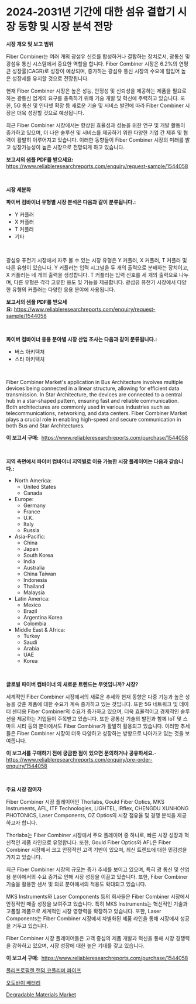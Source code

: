 <p><h1>2024-2031년 기간에 대한 섬유 결합기 시장 동향 및 시장 분석 전망</h1></p><p><strong>시장 개요 및 보고 범위</strong></p>
<p><p>Fiber Combiner는 여러 개의 광섬유 신호를 합성하거나 결합하는 장치로서, 광통신 및 광섬유 통신 시스템에서 중요한 역할을 합니다. Fiber Combiner 시장은 6.2%의 연평균 성장률(CAGR)로 성장이 예상되며, 증가하는 광섬유 통신 시장의 수요에 힘입어 높은 성장세를 유지할 것으로 전망됩니다.</p><p>현재 Fiber Combiner 시장은 높은 성능, 안정성 및 신뢰성을 제공하는 제품을 필요로 하는 광통신 업계의 요구를 충족하기 위해 기술 개발 및 혁신에 주력하고 있습니다. 또한, 5G 통신 및 인터넷 확장 등 새로운 기술 및 서비스 발전에 따라 Fiber Combiner 시장은 더욱 성장할 것으로 예상됩니다.</p><p>최근 Fiber Combiner 시장에서는 향상된 효율성과 성능을 위한 연구 및 개발 활동이 증가하고 있으며, 더 나은 솔루션 및 서비스를 제공하기 위한 다양한 기업 간 제휴 및 협력이 활발히 이루어지고 있습니다. 이러한 동향들이 Fiber Combiner 시장의 미래를 밝고 성장가능성이 높은 시장으로 전망되게 하고 있습니다.</p></p>
<p><strong>보고서의 샘플 PDF를 받으세요:</strong> <a href="https://www.reliableresearchreports.com/enquiry/request-sample/1544058">https://www.reliableresearchreports.com/enquiry/request-sample/1544058</a></p>
<p>&nbsp;</p>
<p><strong>시장 세분화</strong></p>
<p><strong>파이버 컴바이너 유형별 시장 분석은 다음과 같이 분류됩니다.:</strong></p>
<p><ul><li>Y 커플러</li><li>X 커플러</li><li>T 커플러</li><li>기타</li></ul></p>
<p>&nbsp;</p>
<p><p>광섬유 퓨전기 시장에서 자주 볼 수 있는 시장 유형은 Y 커플러, X 커플러, T 커플러 및 다른 유형이 있습니다. Y 커플러는 입력 시그널을 두 개의 출력으로 분배하는 장치이고, X 커플러는 네 개의 출력을 생성합니다. T 커플러는 입력 신호를 세 개의 출력으로 나누며, 다른 유형은 각각 고유한 용도 및 기능을 제공합니다. 광섬유 퓨전기 시장에서 다양한 유형의 커플러는 다양한 응용 분야에 사용됩니다.</p></p>
<p><strong>보고서의 샘플 PDF를 받으세요:</strong>&nbsp;<a href="https://www.reliableresearchreports.com/enquiry/request-sample/1544058">https://www.reliableresearchreports.com/enquiry/request-sample/1544058</a></p>
<p>&nbsp;</p>
<p><strong> 파이버 컴바이너 응용 분야별 시장 산업 조사는 다음과 같이 분류됩니다.:</strong></p>
<p><ul><li>버스 아키텍처</li><li>스타 아키텍처</li></ul></p>
<p>&nbsp;</p>
<p><p>Fiber Combiner Market's application in Bus Architecture involves multiple devices being connected in a linear structure, allowing for efficient data transmission. In Star Architecture, the devices are connected to a central hub in a star-shaped pattern, ensuring fast and reliable communication. Both architectures are commonly used in various industries such as telecommunications, networking, and data centers. Fiber Combiner Market plays a crucial role in enabling high-speed and secure communication in both Bus and Star Architectures.</p></p>
<p><strong>이 보고서 구매:</strong>&nbsp; <a href="https://www.reliableresearchreports.com/purchase/1544058">https://www.reliableresearchreports.com/purchase/1544058</a></p>
<p>&nbsp;</p>
<p><strong>지역 측면에서 파이버 컴바이너 지역별로 이용 가능한 시장 플레이어는 다음과 같습니다.:</strong></p>
<p><ul>
    <li>
        North America:
        <ul>
            <li>United States</li>
            <li>Canada</li>
        </ul>
    </li>
    <li>
        Europe:
        <ul>
            <li>Germany</li>
            <li>France</li>
            <li>U.K.</li>
            <li>Italy</li>
            <li>Russia</li>
        </ul>
    </li>
    <li>
        Asia-Pacific:
        <ul>
            <li>China</li>
            <li>Japan</li>
            <li>South Korea</li>
            <li>India</li>
            <li>Australia</li>
            <li>China Taiwan</li>
            <li>Indonesia</li>
            <li>Thailand</li>
            <li>Malaysia</li>
        </ul>
    </li>
    <li>
        Latin America:
        <ul>
            <li>Mexico</li>
            <li>Brazil</li>
            <li>Argentina Korea</li>
            <li>Colombia</li>
        </ul>
    </li>
    <li>
        Middle East & Africa:
        <ul>
            <li>Turkey</li>
            <li>Saudi</li>
            <li>Arabia</li>
            <li>UAE</li>
            <li>Korea</li>
        </ul>
    </li>
    </ul></p>
<p>&nbsp;</p>
<p><strong>글로벌 파이버 컴바이너 의 새로운 트렌드는 무엇입니까? 시장?</strong></p>
<p><p>세계적인 Fiber Combiner 시장에서의 새로운 추세와 현재 동향은 다중 기능과 높은 성능을 갖춘 제품에 대한 수요가 계속 증가하고 있는 것입니다. 또한 5G 네트워크 및 데이터 센터용 Fiber Combiner의 수요가 증가하고 있으며, 더욱 효율적이고 경제적인 솔루션을 제공하는 기업들이 주목받고 있습니다. 또한 광통신 기술의 발전과 함께 IoT 및 스마트 시티 등의 분야에서도 Fiber Combiner가 활발히 활용되고 있습니다. 이러한 추세들은 Fiber Combiner 시장이 더욱 다양하고 성장하는 방향으로 나아가고 있는 것을 보여줍니다.</p></p>
<p><strong>이 보고서를 구매하기 전에 궁금한 점이 있으면 문의하거나 공유하세요.</strong>- <a href="https://www.reliableresearchreports.com/enquiry/pre-order-enquiry/1544058">https://www.reliableresearchreports.com/enquiry/pre-order-enquiry/1544058</a></p>
<p>&nbsp;</p>
<p><strong>주요 시장 참여자</strong></p>
<p><p>Fiber Combiner 시장 플레이어인 Thorlabs, Gould Fiber Optics, MKS Instruments, AFL, ITF Technologies, LIGHTEL, IRflex, CHENGDU XUNHONG PHOTONICS, Laser Components, OZ Optics의 시장 점유율 및 경쟁 분석을 제공하고자 합니다. </p><p>Thorlabs는 Fiber Combiner 시장에서 주요 플레이어 중 하나로, 빠른 시장 성장과 혁신적인 제품 라인으로 유명합니다. 또한, Gould Fiber Optics와 AFL은 Fiber Combiner 시장에서 크고 안정적인 고객 기반이 있으며, 최신 트렌드에 대한 민감성을 가지고 있습니다.</p><p>최근 Fiber Combiner 시장의 규모는 증가 추세를 보이고 있으며, 특히 광 통신 및 산업용 분야에서의 수요 증가로 인해 시장 성장을 이끌고 있습니다. 또한, Fiber Combiner 기술을 활용한 센서 및 의료 분야에서의 적용도 확대되고 있습니다.</p><p>MKS Instruments와 Laser Components 등의 회사들은 Fiber Combiner 시장에서 안정적인 매출 성장을 보여주고 있습니다. 특히 MKS Instruments는 혁신적인 기술과 고품질 제품으로 세계적인 시장 영향력을 확장하고 있습니다. 또한, Laser Components는 Fiber Combiner 시장에서 차별화된 제품 라인을 통해 시장에서 성공을 거두고 있습니다.</p><p>Fiber Combiner 시장 플레이어들은 고객 중심의 제품 개발과 혁신을 통해 시장 경쟁력을 강화하고 있으며, 시장 성장에 대한 높은 기대를 갖고 있습니다.</p></p>
<p><strong>이 보고서 구매:</strong>&nbsp;&nbsp;<a href="https://www.reliableresearchreports.com/purchase/1544058">https://www.reliableresearchreports.com/purchase/1544058</a></p>
<p><p><a href="https://medium.com/@markkautzer2023_48478/%ED%8F%B4%EB%A6%AC%ED%94%84%EB%A1%9C%ED%95%84%EB%A0%8C-%EB%AC%B4%EC%9E%91%EC%9C%84-%EA%B3%B5%EC%A4%91%ED%95%A9-%ED%8C%8C%EC%9D%B4%ED%94%84-%EC%8B%9C%EC%9E%A5-%EC%8B%9C%EC%9E%A5-cagr-%EC%8B%9C%EC%9E%A5-%EB%8F%99%ED%96%A5-%EB%B0%8F-%EC%84%B1%EC%9E%A5-%EC%A0%84%EB%9E%B5%EC%97%90-%EB%8C%80%ED%95%9C-%ED%86%B5%EC%B0%B0%EB%A0%A5-4dcf0dbbf367">폴리프로필렌 랜덤 코폴리머 파이프</a></p><p><a href="https://medium.com/@sweetums856856/%EC%98%A4%ED%86%A0%EB%B0%94%EC%9D%B4-%EB%B0%B0%ED%84%B0%EB%A6%AC-%EC%8B%9C%EC%9E%A5-%EC%A0%90%EC%9C%A0%EC%9C%A8-%EB%B3%80%ED%99%94-%EB%B0%8F-%EC%8B%9C%EC%9E%A5-%EC%84%B1%EC%9E%A5-%EB%8F%99%ED%96%A5-2024-2031-ad6aee562fd4">오토바이 배터리</a></p><p><a href="https://picayune-night-cbd.notion.site/Degradable-Materials-Market-Provides-Detailed-Segmentation-of-this-Market-based-on-Type-Application-9ea3f53faa1b4d3ba6f04ea2661174b5">Degradable Materials Market</a></p></p>
